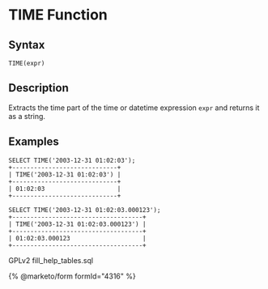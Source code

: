 
# TIME Function

## Syntax


```
TIME(expr)
```

## Description


Extracts the time part of the time or datetime expression `expr` and
returns it as a string.


## Examples


```
SELECT TIME('2003-12-31 01:02:03');
+-----------------------------+
| TIME('2003-12-31 01:02:03') |
+-----------------------------+
| 01:02:03                    |
+-----------------------------+

SELECT TIME('2003-12-31 01:02:03.000123');
+------------------------------------+
| TIME('2003-12-31 01:02:03.000123') |
+------------------------------------+
| 01:02:03.000123                    |
+------------------------------------+
```


GPLv2 fill_help_tables.sql


{% @marketo/form formId="4316" %}
